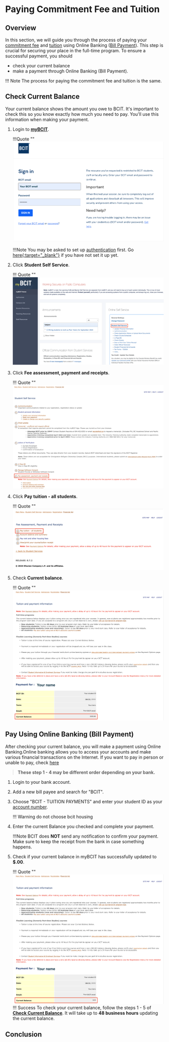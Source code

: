 # **Paying Commitment Fee and Tuition**

## Overview
In this section, we will guide you through the process of paying your [commitment fee](glossary.md/#commitment-fee) and [tuition](glossary.md/#tuition) using Online Banking ([Bill Payment](glossary.md/#bill-payment)). This step is crucial for securing your place in the full-time program. To ensure a successful payment, you should

- check your current balance
- make a payment through Online Banking (Bill Payment).

!!! Note
    The process for paying the commitment fee and tuition is the same.

## Check Current Balance
Your current balance shows the amount you owe to BCIT. It's important to check this so you know exactly how much you need to pay. You'll use this information when making your payment.

1. Login to **<u>[myBCIT](https://my.bcit.ca/)</u>**.

    !!!Quote ""
        ![Image of login page](..\Assets\paying-tuition-image\login.png)

    !!!Note
        You may be asked to set up [authentication](.\glossary.md#authentication) first. 
        Go <u>[here](https://kb.bcit.ca/student/setting-up-multi-factor-authentication-3416){:target="_blank"}</u> if you have not set it up yet.

2. Click **Student Self Service**.

    !!! Quote ""
        ![Image of Student Self Service](..\Assets\paying-tuition-image\student-selfservice.png)

3. Click **Fee assessment, payment and receipts**.

    !!! Quote ""
        ![Image of Fee assessment, payment, and receipts](..\Assets\paying-tuition-image\fee-assessment.png)

4. Click **Pay tuition - all students**.

    !!! Quote ""
        ![Image of Pay tuition - all students](..\Assets\paying-tuition-image\pay-tuition.png)

5. Check **Current balance**.
    
    !!! Quote ""
        ![Image of Current balance](..\Assets\paying-tuition-image\current-balance.png)


## Pay Using Online Banking (Bill Payment)
After checking your current balance, you will make a payment using Online Banking.Online banking allows you to access your accounts and make various financial transactions on the Internet. If you want to pay in person or unable to pay, check [here]()

>**These step 1 - 4 may be different order depending on your bank.**

1. Login to your bank account.
2. Add a new bill payee and search for "BCIT".
3. Choose "BCIT - TUITION PAYMENTS" and enter your student ID as your [account number](.\glossary.md#account-number).

    !!! Warning
        do not choose bcit housing

4. Enter the current Balance you checked and complete your payment.

    !!!Note
        BCIT does **NOT** send any notification to confirm your payment. Make sure to keep the receipt from the bank in case something happens.


5. Check if your current balance in myBCIT has successfully updated to **$.00**.

    !!! Quote ""
        ![Image of Student Self Service](..\Assets\paying-tuition-image\current-balance-after.png)
    !!! Success
        To check your current balance, follow the steps 1 - 5 of **[Check Current Balance](#check-current-balance)**. 
        It will take up to **48 business hours** updating the current balance.



## Conclusion
